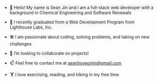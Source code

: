- 👋 Hello! My name is Sean Jin and I am a full-stack web developer with a background in Chemical Engineering and Software Renewals

- 🌱 I recently graduated from a Web Development Program from Lighthouse Labs, Inc.

- :hammer_and_wrench: I am passionate about coding, solving problems, and taking on new challenges

- 🔭 I’m looking to collaborate on projects!

- 📫 Feel free to contact me at seanhoyeonjin@gmail.com

- :weight_lifting: I love exercising, reading, and hiking in my free time

<!--
**hyjin123/hyjin123** is a ✨ _special_ ✨ repository because its `README.md` (this file) appears on your GitHub profile.
-->

